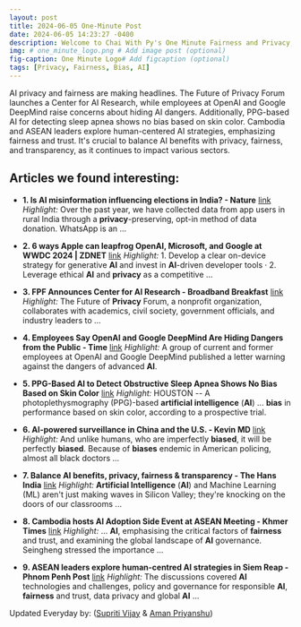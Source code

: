 ```yaml
---
layout: post
title: 2024-06-05 One-Minute Post
date: 2024-06-05 14:23:27 -0400
description: Welcome to Chai With Py's One Minute Fairness and Privacy, which aims to provide you the current happenings in the world of Fairness, Privacy, and AI.
img: # one_minute_logo.png # Add image post (optional)
fig-caption: One Minute Logo# Add figcaption (optional)
tags: [Privacy, Fairness, Bias, AI]
---
```


AI privacy and fairness are making headlines. The Future of Privacy Forum launches a Center for AI Research, while employees at OpenAI and Google DeepMind raise concerns about hiding AI dangers. Additionally, PPG-based AI for detecting sleep apnea shows no bias based on skin color. Cambodia and ASEAN leaders explore human-centered AI strategies, emphasizing fairness and trust. It's crucial to balance AI benefits with privacy, fairness, and transparency, as it continues to impact various sectors.

## Articles we found interesting:

- **1. Is <b>AI</b> misinformation influencing elections in India? - Nature** [link](https://www.nature.com/articles/d41586-024-01588-2)
_Highlight:_ Over the past year, we have collected data from app users in rural India through a <b>privacy</b>-preserving, opt-in method of data donation. WhatsApp is an&nbsp;...

- **2. 6 ways Apple can leapfrog OpenAI, Microsoft, and Google at WWDC 2024 | ZDNET** [link](https://www.zdnet.com/article/6-ways-apple-can-leapfrog-openai-microsoft-and-google-at-wwdc-2024/)
_Highlight:_ 1. Develop a clear on-device strategy for generative <b>AI</b> and invest in <b>AI</b>-driven developer tools &middot; 2. Leverage ethical <b>AI</b> and <b>privacy</b> as a competitive&nbsp;...

- **3. FPF Announces Center for <b>AI</b> Research - Broadband Breakfast** [link](https://broadbandbreakfast.com/fpf-announces-center-for-ai-research/)
_Highlight:_ The Future of <b>Privacy</b> Forum, a nonprofit organization, collaborates with academics, civil society, government officials, and industry leaders to&nbsp;...

- **4. Employees Say OpenAI and Google DeepMind Are Hiding Dangers from the Public - Time** [link](https://time.com/6985504/openai-google-deepmind-employees-letter/)
_Highlight:_ A group of current and former employees at OpenAI and Google DeepMind published a letter warning against the dangers of advanced <b>AI</b>.

- **5. PPG-Based <b>AI</b> to Detect Obstructive Sleep Apnea Shows No <b>Bias</b> Based on Skin Color** [link](https://www.medpagetoday.com/meetingcoverage/apss/110483)
_Highlight:_ HOUSTON -- A photoplethysmography (PPG)-based <b>artificial intelligence</b> (<b>AI</b>) ... <b>bias</b> in performance based on skin color, according to a prospective trial.

- **6. <b>AI</b>-powered surveillance in China and the U.S. - Kevin MD** [link](https://www.kevinmd.com/2024/06/ai-powered-surveillance-in-china.html)
_Highlight:_ And unlike humans, who are imperfectly <b>biased</b>, it will be perfectly <b>biased</b>. Because of <b>biases</b> endemic in American policing, almost all black doctors&nbsp;...

- **7. Balance <b>AI</b> benefits, privacy, <b>fairness</b> &amp; transparency - The Hans India** [link](https://www.thehansindia.com/hans/education-careers/balance-ai-benefits-privacy-fairness-transparency-882828)
_Highlight:_ <b>Artificial Intelligence</b> (<b>AI</b>) and Machine Learning (ML) aren&#39;t just making waves in Silicon Valley; they&#39;re knocking on the doors of our classrooms&nbsp;...

- **8. Cambodia hosts <b>AI</b> Adoption Side Event at ASEAN Meeting - Khmer Times** [link](https://www.khmertimeskh.com/501500237/cambodia-hosts-ai-adoption-side-event-at-asean-meeting/)
_Highlight:_ ... <b>AI</b>, emphasising the critical factors of <b>fairness</b> and trust, and examining the global landscape of <b>AI</b> governance. Seingheng stressed the importance&nbsp;...

- **9. ASEAN leaders explore human-centred <b>AI</b> strategies in Siem Reap - Phnom Penh Post** [link](https://www.phnompenhpost.com/national/asean-leaders-explore-human-centred-ai-strategies-in-siem-reap)
_Highlight:_ The discussions covered <b>AI</b> technologies and challenges, policy and governance for responsible <b>AI</b>, <b>fairness</b> and trust, data privacy and global <b>AI</b>&nbsp;...


Updated Everyday by: (<a href="https://supritivijay.github.io/">Supriti Vijay</a> & <a href="https://amanpriyanshu.github.io/">Aman Priyanshu</a>)
